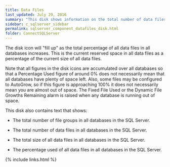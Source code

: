 ```yaml
---
title: Data Files
last_updated: July 29, 2016
summary: "This disk shows information on the total number of data files in all databases in this SQL Server."
sidebar: c_sqlserver_sidebar
permalink: sqlserver_component_datafiles_disk.html
folder: ConnectSQLServer
---
```



<p>The disk icon will "fill up" as the total percentage of all
 <uicontrol>data files</uicontrol> in all databases increases. This is the current
 <uicontrol>reserved</uicontrol> space in all data files as a percentage of the
 <uicontrol>current size</uicontrol> of all data files.</p>

<p>Note that all figures in the disk icons are accumulated over all databases
 so that a <uicontrol>Percentage Used</uicontrol> figure of around 0% does not
 necessarily mean that all databases have plenty of space left. Also, some
 files may be configured to <uicontrol>AutoGrow</uicontrol>, so if this figure
 is approaching 100% it does not necessarily mean you are almost out of
 space. The <uicontrol>Fixed File Used</uicontrol> or the <uicontrol>Dynamic File Growths Remaining</uicontrol> alarm is raised when any database is running out of space.</p>

<p>This disk also contains text that shows:</p>
<ul>
	<li><p>The total number of <uicontrol>file groups</uicontrol> in all databases in the SQL Server.</p></li>
	<li><p>The total number of <uicontrol>data files</uicontrol> in all databases in the SQL Server.</p></li>
	<li><p>The total size of all <uicontrol>data files</uicontrol> in all databases in the SQL Server.</p></li>
	<li><p>The percentage used of all <uicontrol>data files</uicontrol> in all databases in the SQL Server.</p></li>
</ul>

{% include links.html %}
